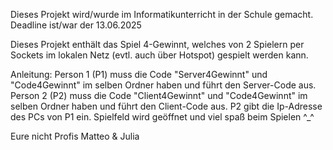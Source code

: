 Dieses Projekt wird/wurde im Informatikunterricht in der Schule gemacht.
Deadline ist/war der 13.06.2025

Dieses Projekt enthält das Spiel 4-Gewinnt, welches von 2 Spielern per Sockets im lokalen Netz (evtl. auch über Hotspot) gespielt werden kann.

Anleitung: 
  Person 1 (P1) muss die Code "Server4Gewinnt" und "Code4Gewinnt" im selben Ordner haben und führt den Server-Code aus.
  Person 2 (P2) muss die Code "Client4Gewinnt" und "Code4Gewinnt" im selben Ordner haben und führt den Client-Code aus.
  P2 gibt die Ip-Adresse des PCs von P1 ein.
  Spielfeld wird geöffnet und viel spaß beim Spielen ^_^

  Eure nicht Profis Matteo & Julia
